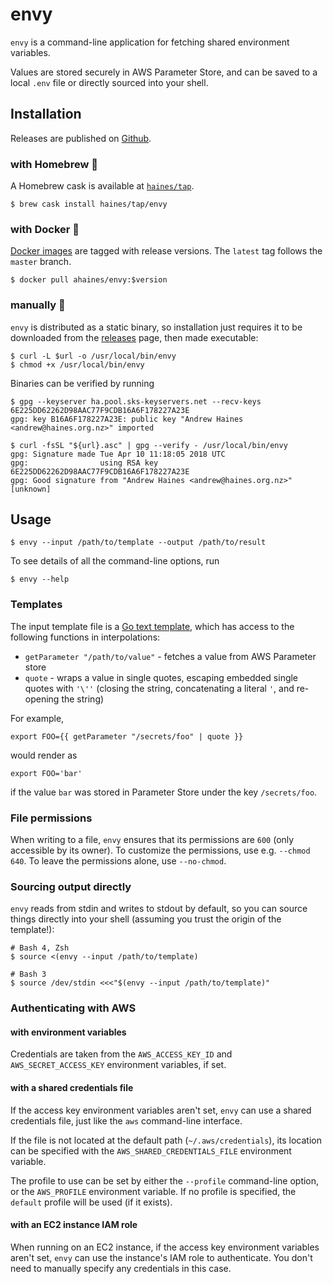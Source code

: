 # envy

`envy` is a command-line application for fetching shared environment variables.

Values are stored securely in AWS Parameter Store, and can be saved to a local `.env` file or directly sourced into your shell.


## Installation

Releases are published on [Github][releases].

### with Homebrew 🍺

A Homebrew cask is available at [`haines/tap`][homebrew-tap].

```console
$ brew cask install haines/tap/envy
```

### with Docker 🐳

[Docker images][docker-repo] are tagged with release versions.
The `latest` tag follows the `master` branch.

```console
$ docker pull ahaines/envy:$version
```

### manually 🔧

`envy` is distributed as a static binary, so installation just requires it to be downloaded from the [releases] page, then made executable:

```console
$ curl -L $url -o /usr/local/bin/envy
$ chmod +x /usr/local/bin/envy
```

Binaries can be verified by running
```console
$ gpg --keyserver ha.pool.sks-keyservers.net --recv-keys 6E225DD62262D98AAC77F9CDB16A6F178227A23E
gpg: key B16A6F178227A23E: public key "Andrew Haines <andrew@haines.org.nz>" imported

$ curl -fsSL "${url}.asc" | gpg --verify - /usr/local/bin/envy
gpg: Signature made Tue Apr 10 11:18:05 2018 UTC
gpg:                using RSA key 6E225DD62262D98AAC77F9CDB16A6F178227A23E
gpg: Good signature from "Andrew Haines <andrew@haines.org.nz>" [unknown]
```


## Usage

```console
$ envy --input /path/to/template --output /path/to/result
```

To see details of all the command-line options, run
```console
$ envy --help
```

### Templates

The input template file is a [Go text template][go-text-template], which has access to the following functions in interpolations:

* `getParameter "/path/to/value"` - fetches a value from AWS Parameter store
* `quote` - wraps a value in single quotes, escaping embedded single quotes with `'\''` (closing the string, concatenating a literal `'`, and re-opening the string)

For example,
```shell
export FOO={{ getParameter "/secrets/foo" | quote }}
```
would render as
```shell
export FOO='bar'
```
if the value `bar` was stored in Parameter Store under the key `/secrets/foo`.

### File permissions

When writing to a file, `envy` ensures that its permissions are `600` (only accessible by its owner).
To customize the permissions, use e.g. `--chmod 640`.
To leave the permissions alone, use `--no-chmod`.

### Sourcing output directly

`envy` reads from stdin and writes to stdout by default, so you can source things directly into your shell (assuming you trust the origin of the template!):
```console
# Bash 4, Zsh
$ source <(envy --input /path/to/template)

# Bash 3
$ source /dev/stdin <<<"$(envy --input /path/to/template)"
```

### Authenticating with AWS

#### with environment variables

Credentials are taken from the `AWS_ACCESS_KEY_ID` and `AWS_SECRET_ACCESS_KEY` environment variables, if set.

#### with a shared credentials file

If the access key environment variables aren't set, `envy` can use a shared credentials file, just like the `aws` command-line interface.

If the file is not located at the default path (`~/.aws/credentials`), its location can be specified with the `AWS_SHARED_CREDENTIALS_FILE` environment variable.

The profile to use can be set by either the `--profile` command-line option, or the `AWS_PROFILE` environment variable.
If no profile is specified, the `default` profile will be used (if it exists).

#### with an EC2 instance IAM role

When running on an EC2 instance, if the access key environment variables aren't set, `envy` can use the instance's IAM role to authenticate.
You don't need to manually specify any credentials in this case.


[docker-repo]: https://hub.docker.com/r/ahaines/envy/
[go-text-template]: https://golang.org/pkg/text/template/
[homebrew-tap]: https://github.com/haines/homebrew-tap
[releases]: https://github.com/haines/envy/releases

